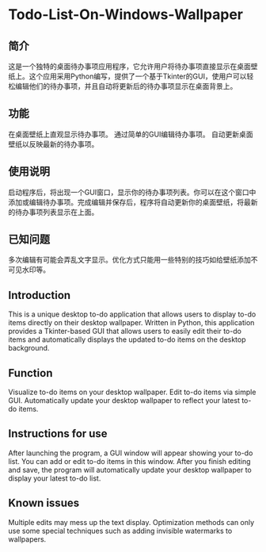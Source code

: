 # Todo-List-On-Windows-Wallpaper

## 简介

这是一个独特的桌面待办事项应用程序，它允许用户将待办事项直接显示在桌面壁纸上。这个应用采用Python编写，提供了一个基于Tkinter的GUI，使用户可以轻松编辑他们的待办事项，并且自动将更新后的待办事项显示在桌面背景上。

## 功能

在桌面壁纸上直观显示待办事项。
通过简单的GUI编辑待办事项。
自动更新桌面壁纸以反映最新的待办事项。

## 使用说明

启动程序后，将出现一个GUI窗口，显示你的待办事项列表。你可以在这个窗口中添加或编辑待办事项。完成编辑并保存后，程序将自动更新你的桌面壁纸，将最新的待办事项列表显示在上面。

## 已知问题

多次编辑有可能会弄乱文字显示。优化方式只能用一些特别的技巧如给壁纸添加不可见水印等。

## Introduction

This is a unique desktop to-do application that allows users to display to-do items directly on their desktop wallpaper. Written in Python, this application provides a Tkinter-based GUI that allows users to easily edit their to-do items and automatically displays the updated to-do items on the desktop background.

## Function

Visualize to-do items on your desktop wallpaper.
Edit to-do items via simple GUI.
Automatically update your desktop wallpaper to reflect your latest to-do items.

## Instructions for use

After launching the program, a GUI window will appear showing your to-do list. You can add or edit to-do items in this window. After you finish editing and save, the program will automatically update your desktop wallpaper to display your latest to-do list.

## Known issues

Multiple edits may mess up the text display. Optimization methods can only use some special techniques such as adding invisible watermarks to wallpapers.
